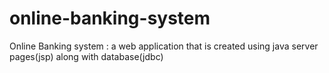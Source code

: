 # online-banking-system
Online Banking system : a web application that is created using java server pages(jsp) along with database(jdbc)
